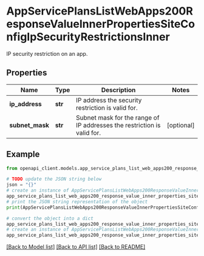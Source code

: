 # AppServicePlansListWebApps200ResponseValueInnerPropertiesSiteConfigIpSecurityRestrictionsInner

IP security restriction on an app.

## Properties

Name | Type | Description | Notes
------------ | ------------- | ------------- | -------------
**ip_address** | **str** | IP address the security restriction is valid for. | 
**subnet_mask** | **str** | Subnet mask for the range of IP addresses the restriction is valid for. | [optional] 

## Example

```python
from openapi_client.models.app_service_plans_list_web_apps200_response_value_inner_properties_site_config_ip_security_restrictions_inner import AppServicePlansListWebApps200ResponseValueInnerPropertiesSiteConfigIpSecurityRestrictionsInner

# TODO update the JSON string below
json = "{}"
# create an instance of AppServicePlansListWebApps200ResponseValueInnerPropertiesSiteConfigIpSecurityRestrictionsInner from a JSON string
app_service_plans_list_web_apps200_response_value_inner_properties_site_config_ip_security_restrictions_inner_instance = AppServicePlansListWebApps200ResponseValueInnerPropertiesSiteConfigIpSecurityRestrictionsInner.from_json(json)
# print the JSON string representation of the object
print(AppServicePlansListWebApps200ResponseValueInnerPropertiesSiteConfigIpSecurityRestrictionsInner.to_json())

# convert the object into a dict
app_service_plans_list_web_apps200_response_value_inner_properties_site_config_ip_security_restrictions_inner_dict = app_service_plans_list_web_apps200_response_value_inner_properties_site_config_ip_security_restrictions_inner_instance.to_dict()
# create an instance of AppServicePlansListWebApps200ResponseValueInnerPropertiesSiteConfigIpSecurityRestrictionsInner from a dict
app_service_plans_list_web_apps200_response_value_inner_properties_site_config_ip_security_restrictions_inner_from_dict = AppServicePlansListWebApps200ResponseValueInnerPropertiesSiteConfigIpSecurityRestrictionsInner.from_dict(app_service_plans_list_web_apps200_response_value_inner_properties_site_config_ip_security_restrictions_inner_dict)
```
[[Back to Model list]](../README.md#documentation-for-models) [[Back to API list]](../README.md#documentation-for-api-endpoints) [[Back to README]](../README.md)


